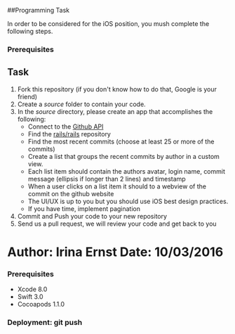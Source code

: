 ##Programming Task 

In order to be considered for the iOS position, you mush complete the following steps. 

### Prerequisites

## Task

1. Fork this repository (if you don't know how to do that, Google is your friend)
2. Create a *source* folder to contain your code. 
3. In the *source* directory, please create an app that accomplishes the following:
	- Connect to the [Github API](https://developer.github.com/v3/)
	- Find the [rails/rails](http://github.com/rails/rails) repository
	- Find the most recent commits (choose at least 25 or more of the commits)
	- Create a list that groups the recent commits by author in a custom view. 
	- Each list item should contain the authors avatar, login name, commit message (ellipsis if longer than 2 lines) and timestamp
	- When a user clicks on a list item it should to a webview of the commit on the github website
	- The UI/UX is up to you but you should use iOS best design practices.
	- If you have time, implement pagination
4. Commit and Push your code to your new repository
5. Send us a pull request, we will review your code and get back to you


 

# Author: Irina Ernst Date: 10/03/2016  

### Prerequisites
* Xcode 8.0
* Swift 3.0
* Cocoapods 1.1.0

### Deployment: git push
